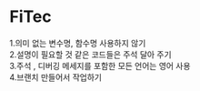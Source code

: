 # FiTec
1.의미 없는 변수명, 함수명 사용하지 않기 </br>
2.설명이 필요할 것 같은 코드들은 주석 달아 주기 </br>
3.주석 , 디버깅 메세지를 포함한 모든 언어는 영어 사용 </br>
4.브랜치 만들어서 작업하기 </br>
